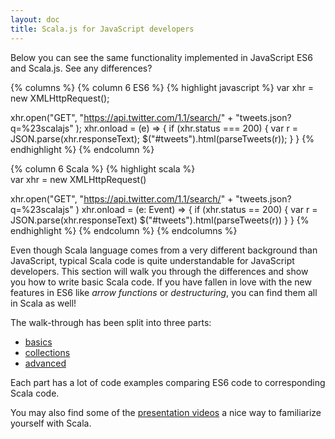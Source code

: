 ```yaml
---
layout: doc
title: Scala.js for JavaScript developers
---
```


Below you can see the same functionality implemented in JavaScript ES6 and Scala.js. See any differences?

{% columns %}
{% column 6 ES6 %}
{% highlight javascript %}
var xhr = new XMLHttpRequest();

xhr.open("GET",
 "https://api.twitter.com/1.1/search/" +
 "tweets.json?q=%23scalajs"
);
xhr.onload = (e) => {
 if (xhr.status === 200) {
   var r = JSON.parse(xhr.responseText);
   $("#tweets").html(parseTweets(r));
 }
}
{% endhighlight %}
{% endcolumn %}

{% column 6 Scala %}
{% highlight scala %}            
var xhr = new XMLHttpRequest()

xhr.open("GET",
 "https://api.twitter.com/1.1/search/" +
 "tweets.json?q=%23scalajs"
)
xhr.onload = (e: Event) => {
 if (xhr.status == 200) {
   var r = JSON.parse(xhr.responseText)
   $("#tweets").html(parseTweets(r))
 }
}
{% endhighlight %}
{% endcolumn %}
{% endcolumns %}

Even though Scala language comes from a very different background than JavaScript, typical Scala code is quite understandable
for JavaScript developers. This section will walk you through the differences and show you how to write basic Scala code. If you
have fallen in love with the new features in ES6 like _arrow functions_ or _destructuring_, you can find them all in Scala as well!

The walk-through has been split into three parts: 

- [basics](es6-to-scala-part1.html)
- [collections](es6-to-scala-part2.html)
- [advanced](es6-to-scala-part3.html)

Each part has a lot of code examples comparing ES6 code to corresponding Scala code.

You may also find some of the [presentation videos](../../community/presentations.html) a nice way to familiarize yourself with Scala.
